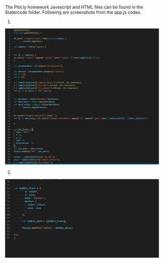The Plot.ly homework Javascript and HTML files can be found in the Statercode folder.
Following are screenshots from the app.js codes.

1)

![app.js-1](Screenshots/app.js-1.png)

2)

![app.js-2](Screenshots/app.js-2.png)
